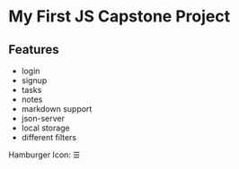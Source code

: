 # My First JS Capstone Project

## Features

- login
- signup
- tasks
- notes
- markdown support
- json-server
- local storage
- different filters


Hamburger Icon: ☰
